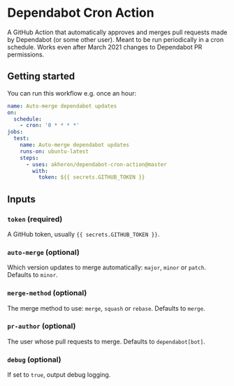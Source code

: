 # Dependabot Cron Action

A GitHub Action that automatically approves and merges pull requests made by
Dependabot (or some other user). Meant to be run periodically in a cron
schedule. Works even after March 2021 changes to Dependabot PR permissions.

## Getting started

You can run this workflow e.g. once an hour:

```yaml
name: Auto-merge dependabot updates
on:
  schedule:
    - cron: '0 * * * *'
jobs:
  test:
    name: Auto-merge dependabot updates
    runs-on: ubuntu-latest
    steps:
      - uses: akheron/dependabot-cron-action@master
        with:
          token: ${{ secrets.GITHUB_TOKEN }}
```

## Inputs

### `token` (required)

A GitHub token, usually `{{ secrets.GITHUB_TOKEN }}`.

### `auto-merge` (optional)

Which version updates to merge automatically: `major`, `minor` or `patch`.
Defaults to `minor`.

### `merge-method` (optional)

The merge method to use: `merge`, `squash` or `rebase`. Defaults to `merge`.

### `pr-author` (optional)

The user whose pull requests to merge. Defaults to `dependabot[bot]`.

### `debug` (optional)

If set to `true`, output debug logging.
